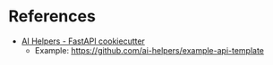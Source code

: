 # References

- [AI Helpers - FastAPI cookiecutter](https://github.com/ai-helpers/api-cookiecutter-template)
  - Example: https://github.com/ai-helpers/example-api-template